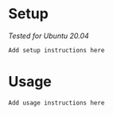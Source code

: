 # Setup

_Tested for Ubuntu 20.04_

```
Add setup instructions here
```

# Usage

```
Add usage instructions here
```
